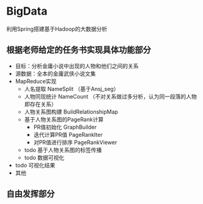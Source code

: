 # BigData
利用Spring搭建基于Hadoop的大数据分析

## 根据老师给定的任务书实现具体功能部分
   - 目标：分析金庸小说中出现的人物和他们之间的关系
   - 源数据：全本的金庸武侠小说文集
   - MapReduce实现
       - 人名提取 NameSplit （基于Ansj_seg）
       - 人物同现统计 NameCount （不对关系做过多分析，认为同一段落的人物即存在关系）
       - 人物关系图构建 BuildRelationshipMap
       - 基于人物关系图的PageRank计算
            - PR值初始化 GraphBuilder
            - 迭代计算PR值 PageRankIter
            - 对PR值进行排序 PageRankViewer
       - todo 基于人物关系图的标签传播
       - todo 数据可视化
   - todo 可视化结果
   - 其他
   
## 自由发挥部分